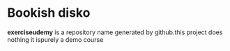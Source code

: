 # Bookish disko
**exerciseudemy** is a repository name 
generated by github.this project does nothing 
it ispurely a demo course
